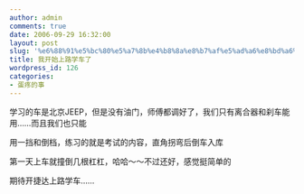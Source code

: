 ```yaml
---
author: admin
comments: true
date: 2006-09-29 16:32:00
layout: post
slug: '%e6%88%91%e5%bc%80%e5%a7%8b%e4%b8%8a%e8%b7%af%e5%ad%a6%e8%bd%a6%e4%ba%86'
title: 我开始上路学车了
wordpress_id: 126
categories:
- 蛋疼的事
---
```


学习的车是北京JEEP，但是没有油门，师傅都调好了，我们只有离合器和刹车能用……而且我们也只能  
  
用一挡和倒档，练习的就是考试的内容，直角拐弯后倒车入库  
  
第一天上车就撞倒几根杠杠，哈哈～～不过还好，感觉挺简单的  
  
期待开捷达上路学车……
